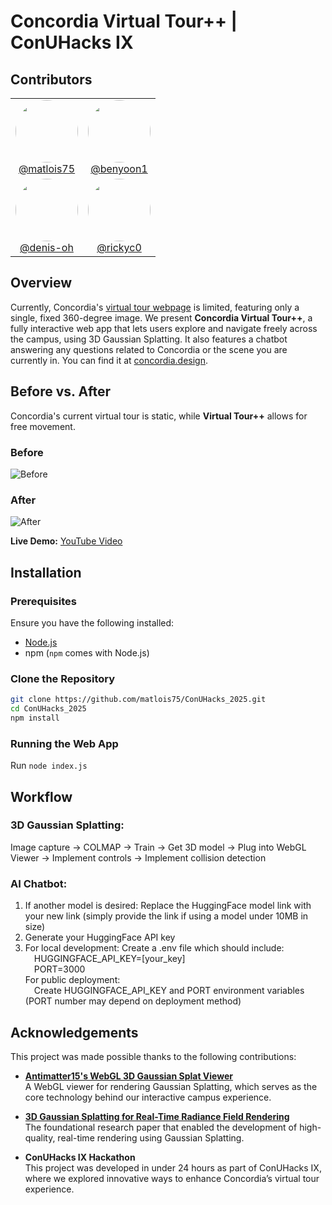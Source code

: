 ﻿# Concordia Virtual Tour++ | ConUHacks IX

## Contributors
<table>
  <tr>
    <td align="center">
      <img src="https://github.com/matlois75.png" width="100" height="100" style="border-radius: 50%;">
      <br>
      <a href="https://github.com/matlois75">@matlois75</a>
    </td>
    <td align="center">
      <img src="https://github.com/benyoon1.png" width="100" height="100" style="border-radius: 50%;">
      <br>
      <a href="https://github.com/benyoon1">@benyoon1</a>
    </td>
  </tr>
  <tr>
    <td align="center">
      <img src="https://github.com/denis-oh.png" width="100" height="100" style="border-radius: 50%;">
      <br>
      <a href="https://github.com/denis-oh">@denis-oh</a>
    </td>
    <td align="center">
      <img src="https://github.com/rickyc0.png" width="100" height="100" style="border-radius: 50%;">
      <br>
      <a href="https://github.com/rickyc0">@rickyc0</a>
    </td>
  </tr>
</table>

## Overview
Currently, Concordia's [virtual tour webpage](https://www.concordia.ca/admissions/visit/virtual-tours/sgw-academic-buildings-learning-spaces.html) is limited, featuring only a single, fixed 360-degree image. We present **Concordia Virtual Tour++**, a fully interactive web app that lets users explore and navigate freely across the campus, using 3D Gaussian Splatting. It also features a chatbot answering any questions related to Concordia or the scene you are currently in. You can find it at [concordia.design](https://concordia.design/).

## Before vs. After
Concordia's current virtual tour is static, while **Virtual Tour++** allows for free movement.

### Before
![Before](public/assets/current_virtual_tour.gif)

### After
![After](public/assets/our_virtual_tour.gif)

**Live Demo:** [YouTube Video](https://youtu.be/A_DX9EN-Qm8?si=9cySosMlBfppZ0zA)

## Installation

### **Prerequisites**
Ensure you have the following installed:
- [Node.js](https://nodejs.org/)
- npm (`npm` comes with Node.js)

### **Clone the Repository**
```sh
git clone https://github.com/matlois75/ConUHacks_2025.git
cd ConUHacks_2025
npm install
```

### **Running the Web App**
Run `node index.js`

## Workflow

### 3D Gaussian Splatting:
Image capture -> COLMAP -> Train -> Get 3D model -> Plug into WebGL Viewer -> Implement controls -> Implement collision detection

### AI Chatbot:
1) If another model is desired: Replace the HuggingFace model link with your new link (simply provide the link if using a model under 10MB in size)
2) Generate your HuggingFace API key
3) For local development: Create a .env file which should include:<br/>
  &emsp;HUGGINGFACE_API_KEY=[your_key]<br/>
  &emsp;PORT=3000<br/>
For public deployment:<br/>
  &emsp;Create HUGGINGFACE_API_KEY and PORT environment variables (PORT number may depend on deployment method)

## Acknowledgements

This project was made possible thanks to the following contributions:

- **[Antimatter15's WebGL 3D Gaussian Splat Viewer](https://github.com/antimatter15/splat)**  
  A WebGL viewer for rendering Gaussian Splatting, which serves as the core technology behind our interactive campus experience.

- **[3D Gaussian Splatting for Real-Time Radiance Field Rendering](https://repo-sam.inria.fr/fungraph/3d-gaussian-splatting/)**  
  The foundational research paper that enabled the development of high-quality, real-time rendering using Gaussian Splatting.

- **ConUHacks IX Hackathon**  
  This project was developed in under 24 hours as part of ConUHacks IX, where we explored innovative ways to enhance Concordia’s virtual tour experience.
